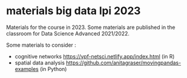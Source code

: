 # materials big data lpi 2023
Materials for the course in 2023. Some materials are published in the classroom for Data Science Advanced 2021/2022.

Some materials to consider :
- cognitive networks https://vpf-netsci.netlify.app/index.html (in R)
- spatial data analysis https://github.com/anitagraser/movingpandas-examples (in Python) 
